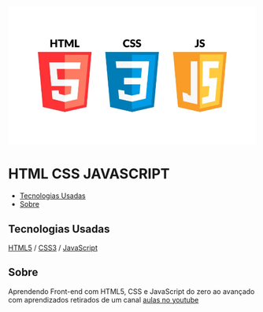 ![imagem local](/imagens_readme/logo.jpg)



# HTML CSS JAVASCRIPT

  - [Tecnologias Usadas](#Tecnologias-Usadas)
  - [Sobre](#Sobre)
  
  
## Tecnologias Usadas

[HTML5](https://pt.wikipedia.org/wiki/HTML5) /  [CSS3](https://pt.wikipedia.org/wiki/CSS3) / [JavaScript](https://pt.wikipedia.org/wiki/JavaScript)


## Sobre


Aprendendo Front-end com HTML5, CSS e JavaScript do zero ao avançado com aprendizados retirados de um canal [aulas no youtube](https://www.youtube.com/watch?v=0Pm6ex5HDGY&list=PL1dUY2RYa2RhNhm-QTuNIifVpc59wrpFP&index=1&ab_channel=Serliv) 
